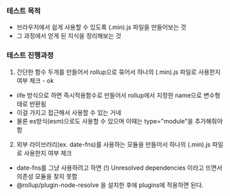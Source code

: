 ### 테스트 목적

- 브라우저에서 쉽게 사용할 수 있도록 (.min).js 파일을 만들어보는 것
- 그 과정에서 얻게 된 지식을 정리해보는 것

### 테스트 진행과정

1. 간단한 함수 두개를 만들어서 rollup으로 묶어서 하나의 (.min).js 파일로 사용한지 여부 체크 - ok

- iife 방식으로 하면 즉시적용함수로 만들어서 rollup에서 지정한 name으로 변수형태로 반환됨
- 이걸 가지고 접근해서 사용할 수 있는 거네
- 물론 es방식(esm)으로도 사용할 수 있으며 이때는 type="module"을 추가해줘야 함

2. 외부 라이브러리(ex. date-fns)를 사용하는 모듈을 만들어서 하나의 (.min).js 파일로 사용한지 여부 체크

- date-fns를 그냥 사용하려고 하면 (!) Unresolved dependencies 이라고 뜨면서 의존성 모듈을 찾지 못함
- @rollup/plugin-node-resolve 을 설치한 후에 plugins에 적용하면 된다.

